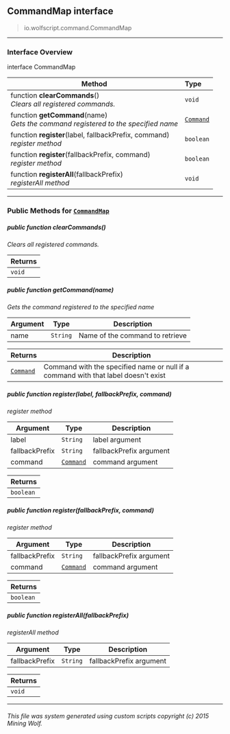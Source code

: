 ## CommandMap __interface__

>io.wolfscript.command.CommandMap

---

### Interface Overview

interface CommandMap

Method | Type   
--- | :--- 
 function __clearCommands__() <br> _Clears all registered commands._ | `void`
 function __getCommand__(name) <br> _Gets the command registered to the specified name_ | [`Command`](Command.md)
 function __register__(label, fallbackPrefix, command) <br> _register method_ | `boolean`
 function __register__(fallbackPrefix, command) <br> _register method_ | `boolean`
 function __registerAll__(fallbackPrefix) <br> _registerAll method_ | `void`



---


### Public Methods for [`CommandMap`](CommandMap.md)

##### <a id='clearcommands'></a>public  function __clearCommands__()

_Clears all registered commands._

Returns | 
--- | 
`void` |


##### <a id='getcommand'></a>public  function __getCommand__(name)

_Gets the command registered to the specified name_

Argument | Type | Description  
--- | --- | --- 
name | `String` | Name of the command to retrieve

Returns | Description
--- | --- 
[`Command`](Command.md) | Command with the specified name or null if a command with that label doesn't exist


##### <a id='register'></a>public  function __register__(label, fallbackPrefix, command)

_register method_

Argument | Type | Description  
--- | --- | --- 
label | `String` | label argument
fallbackPrefix | `String` | fallbackPrefix argument
command | [`Command`](Command.md) | command argument

Returns | 
--- | 
`boolean` |


##### <a id='register'></a>public  function __register__(fallbackPrefix, command)

_register method_

Argument | Type | Description  
--- | --- | --- 
fallbackPrefix | `String` | fallbackPrefix argument
command | [`Command`](Command.md) | command argument

Returns | 
--- | 
`boolean` |


##### <a id='registerall'></a>public  function __registerAll__(fallbackPrefix)

_registerAll method_

Argument | Type | Description  
--- | --- | --- 
fallbackPrefix | `String` | fallbackPrefix argument

Returns | 
--- | 
`void` |


---


###### This file was system generated using custom scripts copyright (c) 2015 Mining Wolf.
	

